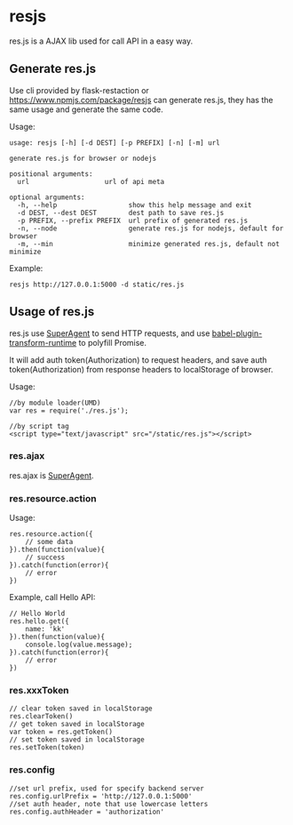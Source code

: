 # resjs

res.js is a AJAX lib used for call API in a easy way.

## Generate res.js

Use cli provided by flask-restaction or https://www.npmjs.com/package/resjs
can generate res.js, they has the same usage and generate the same code.

Usage:

    usage: resjs [-h] [-d DEST] [-p PREFIX] [-n] [-m] url

    generate res.js for browser or nodejs

    positional arguments:
      url                   url of api meta

    optional arguments:
      -h, --help                  show this help message and exit
      -d DEST, --dest DEST        dest path to save res.js
      -p PREFIX, --prefix PREFIX  url prefix of generated res.js
      -n, --node                  generate res.js for nodejs, default for browser
      -m, --min                   minimize generated res.js, default not minimize

Example:

    resjs http://127.0.0.1:5000 -d static/res.js


## Usage of res.js

res.js use [SuperAgent][SuperAgent] to send HTTP requests, and use [babel-plugin-transform-runtime](https://babeljs.io/docs/plugins/transform-runtime)
to polyfill Promise.

It will add  auth token(Authorization) to request headers, and save
auth token(Authorization) from response headers to localStorage of browser.

Usage:

    //by module loader(UMD)
    var res = require('./res.js');

    //by script tag
    <script type="text/javascript" src="/static/res.js"></script>


### res.ajax

res.ajax is [SuperAgent][SuperAgent].


### res.resource.action

Usage:

    res.resource.action({
        // some data
    }).then(function(value){
        // success
    }).catch(function(error){
        // error
    })

Example, call Hello API:

    // Hello World
    res.hello.get({
        name: 'kk'
    }).then(function(value){
        console.log(value.message);
    }).catch(function(error){
        // error
    })


### res.xxxToken

    // clear token saved in localStorage
    res.clearToken()
    // get token saved in localStorage
    var token = res.getToken()
    // set token saved in localStorage
    res.setToken(token)


### res.config

    //set url prefix, used for specify backend server
    res.config.urlPrefix = 'http://127.0.0.1:5000'
    //set auth header, note that use lowercase letters
    res.config.authHeader = 'authorization'


[SuperAgent]: http://visionmedia.github.io/superagent/
